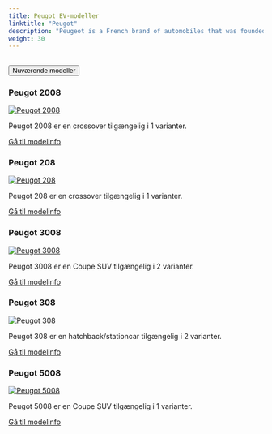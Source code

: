 ```yaml
---
title: Peugot EV-modeller
linktitle: "Peugot"
description: "Peugeot is a French brand of automobiles that was founded in 1810 as a steel foundry that later produced hand tools, kitchen equipment, bicycles and cars. Peugeot is known for its lion logo, which was registered in 1858 by Émile Peugeot. Peugeot is part of the Stellantis group, which was formed in 2021 by the merger of PSA Peugeot Citroën and Fiat Chrysler Automobiles."
weight: 30
---
```

<!-- markdownlint-disable MD033 -->
<!-- markdownlint-disable MD010 -->


<div class="accordion" id="accordionPanelsStayOpenExample">
    <div class="accordion-item">
        <h2 class="accordion-header">
            <button class="accordion-button" type="button" data-bs-toggle="collapse" data-bs-target="#panelsStayOpen-collapseOne" aria-expanded="true" aria-controls="panelsStayOpen-collapseOne">
                        Nuværende modeller
            </button>
        </h2>
        <div id="panelsStayOpen-collapseOne" class="accordion-collapse collapse show">
            <div class="accordion-body">
    <div class="container p-3 mb-4 bg-body-tertiary rounded border">
        <h3>Peugot 2008</h3>
        <div class="row">
            <div class="col col-12 col-md-6">
                <a href="2008">
                    <img src="https://media.evkx.net/multimedia/models/peugot/2008/e-2008/main_1_st.jpg" class="img-fluid" alt="Peugot 2008" >
                </a>
            </div>
            <div class="col col-12 col-md-6"><p>
Peugot 2008 er en crossover tilgængelig i 1 varianter.
</p>
	<a href="2008/" class="btn btn-outline-primary" role="button">Gå til modelinfo</a>
		</div>
	</div>
</div>
    <div class="container p-3 mb-4 bg-body-tertiary rounded border">
        <h3>Peugot 208</h3>
        <div class="row">
            <div class="col col-12 col-md-6">
                <a href="208">
                    <img src="https://media.evkx.net/multimedia/models/peugot/208/e-208/main_1_st.jpg" class="img-fluid" alt="Peugot 208" >
                </a>
            </div>
            <div class="col col-12 col-md-6"><p>
Peugot 208 er en crossover tilgængelig i 1 varianter.
</p>
	<a href="208/" class="btn btn-outline-primary" role="button">Gå til modelinfo</a>
		</div>
	</div>
</div>
    <div class="container p-3 mb-4 bg-body-tertiary rounded border">
        <h3>Peugot 3008</h3>
        <div class="row">
            <div class="col col-12 col-md-6">
                <a href="3008">
                    <img src="https://media.evkx.net/multimedia/models/peugot/3008/e-3008_long_range/main_1_st.jpg" class="img-fluid" alt="Peugot 3008" >
                </a>
            </div>
            <div class="col col-12 col-md-6"><p>
Peugot 3008 er en Coupe SUV tilgængelig i 2 varianter.
</p>
	<a href="3008/" class="btn btn-outline-primary" role="button">Gå til modelinfo</a>
		</div>
	</div>
</div>
    <div class="container p-3 mb-4 bg-body-tertiary rounded border">
        <h3>Peugot 308</h3>
        <div class="row">
            <div class="col col-12 col-md-6">
                <a href="308">
                    <img src="https://media.evkx.net/multimedia/models/peugot/308/e-308/main_1_st.jpg" class="img-fluid" alt="Peugot 308" >
                </a>
            </div>
            <div class="col col-12 col-md-6"><p>
Peugot 308 er en hatchback/stationcar tilgængelig i 2 varianter.
</p>
	<a href="308/" class="btn btn-outline-primary" role="button">Gå til modelinfo</a>
		</div>
	</div>
</div>
    <div class="container p-3 mb-4 bg-body-tertiary rounded border">
        <h3>Peugot 5008</h3>
        <div class="row">
            <div class="col col-12 col-md-6">
                <a href="5008">
                    <img src="https://media.evkx.net/multimedia/models/peugot/5008/e-5008_long_range/main_1_st.jpg" class="img-fluid" alt="Peugot 5008" >
                </a>
            </div>
            <div class="col col-12 col-md-6"><p>
Peugot 5008 er en Coupe SUV tilgængelig i 1 varianter.
</p>
	<a href="5008/" class="btn btn-outline-primary" role="button">Gå til modelinfo</a>
		</div>
	</div>
</div>
        </div>
    </div>
</div></div>

